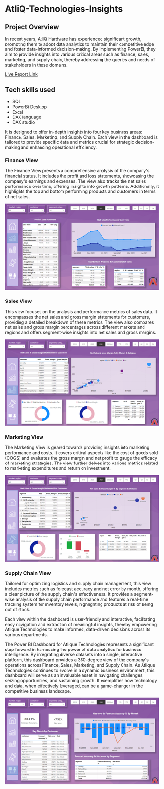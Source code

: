 # AtliQ-Technologies-Insights
## Project Overview
In recent years, AtliQ Hardware has experienced significant growth, prompting them to adopt data analytics to maintain their competitive edge and foster data-informed decision-making. By implementing PowerBi, they aim to provide insights into various critical areas such as finance, sales, marketing, and supply chain, thereby addressing the queries and needs of stakeholders in these domains.

[Live Report Link](https://app.powerbi.com/view?r=eyJrIjoiYjYzYjZkMjItOTk5ZS00MWE2LTg5YzUtZDNhYTkyZjFhZTdlIiwidCI6ImM2ZTU0OWIzLTVmNDUtNDAzMi1hYWU5LWQ0MjQ0ZGM1YjJjNCJ9)

## Tech skills used 
- SQL
- PowerBi Desktop
- Excel
- DAX language
- DAX studio

It is designed to offer in-depth insights into four key business areas: Finance, Sales, Marketing, and Supply Chain. Each view in the dashboard is tailored to provide specific data and metrics crucial for strategic decision-making and enhancing operational efficiency.

### Finance View
The Finance View presents a comprehensive analysis of the company's financial status. It includes the profit and loss statements, showcasing the company's earnings and expenses. The view also tracks the net sales performance over time, offering insights into growth patterns. Additionally, it highlights the top and bottom performing products and customers in terms of net sales.

![AtliQ Finance View](https://github.com/tamannadas/AtliQ-Technologies-Insights-/blob/main/AtliQ%20Finance%20View.PNG)

### Sales View
This view focuses on the analysis and performance metrics of sales data. It encompasses the net sales and gross margin statements for customers, providing a detailed breakdown of these metrics. The view also compares net sales and gross margin percentages across different markets and regions and offers segment-wise insights into net sales and gross margins.

![AtliQ Sales View](https://github.com/tamannadas/AtliQ-Technologies-Insights-/blob/main/AtliQ%20Sales%20View.PNG)

### Marketing View
The Marketing View is geared towards providing insights into marketing performance and costs. It covers critical aspects like the cost of goods sold (COGS) and evaluates the gross margin and net profit to gauge the efficacy of marketing strategies. The view further delves into various metrics related to marketing expenditures and return on investment.

![AtliQ Marketing View](https://github.com/tamannadas/AtliQ-Technologies-Insights-/blob/main/AtliQ%20Marketing%20View.PNG)

### Supply Chain View
Tailored for optimizing logistics and supply chain management, this view includes metrics such as forecast accuracy and net error by month, offering a clear picture of the supply chain's effectiveness. It provides a segment-wise analysis of the supply chain performance and features a real-time tracking system for inventory levels, highlighting products at risk of being out of stock.

Each view within the dashboard is user-friendly and interactive, facilitating easy navigation and extraction of meaningful insights, thereby empowering Atlique Technologies to make informed, data-driven decisions across its various departments.

The Power BI Dashboard for Atlique Technologies represents a significant step forward in harnessing the power of data analytics for business intelligence. By integrating diverse datasets into a single, interactive platform, this dashboard provides a 360-degree view of the company's operations across Finance, Sales, Marketing, and Supply Chain. As Atlique Technologies continues to evolve in a dynamic business environment, this dashboard will serve as an invaluable asset in navigating challenges, seizing opportunities, and sustaining growth. It exemplifies how technology and data, when effectively leveraged, can be a game-changer in the competitive business landscape.

![AtliQ Supply Chain View](https://github.com/tamannadas/AtliQ-Technologies-Insights-/blob/main/AtliQ%20Supply%20Chain%20View.PNG)



